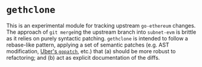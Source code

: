 # `gethclone`

This is an experimental module for tracking upstream `go-ethereum` changes.
The approach of `git merge`ing the upstream branch into `subnet-evm` is brittle as it relies on purely syntactic patching.
`gethclone` is intended to follow a rebase-like pattern, applying a set of semantic patches (e.g. AST modification, [Uber's `gopatch`](https://pkg.go.dev/github.com/uber-go/gopatch), etc.) that (a) should be more robust to refactoring; and (b) act as explicit documentation of the diffs.